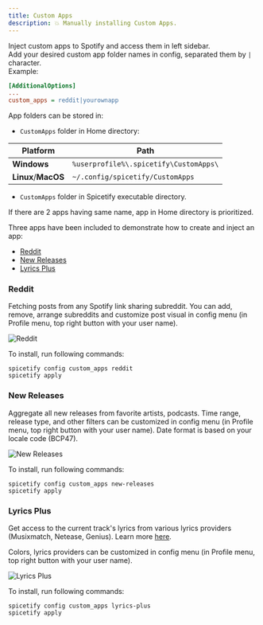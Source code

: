 ```yaml
---
title: Custom Apps
description: 💥 Manually installing Custom Apps.
---
```


Inject custom apps to Spotify and access them in left sidebar.  
Add your desired custom app folder names in config, separated them by `|` character.  
Example:

```ini
[AdditionalOptions]
...
custom_apps = reddit|yourownapp
```

App folders can be stored in:

- `CustomApps` folder in Home directory:

| Platform            | Path                                   |
| ------------------- | -------------------------------------- |
| **Windows**         | `%userprofile%\.spicetify\CustomApps\` |
| **Linux**/**MacOS** | `~/.config/spicetify/CustomApps`       |

- `CustomApps` folder in Spicetify executable directory.

If there are 2 apps having same name, app in Home directory is prioritized.

Three apps have been included to demonstrate how to create and inject an app:

- [Reddit](#reddit)
- [New Releases](#new-releases)
- [Lyrics Plus](#lyrics-plus)

### Reddit

Fetching posts from any Spotify link sharing subreddit. You can add, remove, arrange subreddits and customize post visual in config menu (in Profile menu, top right button with your user name).

![Reddit](https://i.imgur.com/MC3tpNZ.png)

To install, run following commands:

```
spicetify config custom_apps reddit
spicetify apply
```

### New Releases

Aggregate all new releases from favorite artists, podcasts. Time range, release type, and other filters can be customized in config menu (in Profile menu, top right button with your user name). Date format is based on your locale code (BCP47).

![New Releases](https://i.imgur.com/MP9dTjt.png)

To install, run following commands:

```
spicetify config custom_apps new-releases
spicetify apply
```

### Lyrics Plus

Get access to the current track's lyrics from various lyrics providers (Musixmatch, Netease, Genius). Learn more [here](https://github.com/spicetify/spicetify-cli/tree/master/CustomApps/lyrics-plus).

Colors, lyrics providers can be customized in config menu (in Profile menu, top right button with your user name).

![Lyrics Plus](https://i.imgur.com/WtD080A.png)

To install, run following commands:

```
spicetify config custom_apps lyrics-plus
spicetify apply
```
